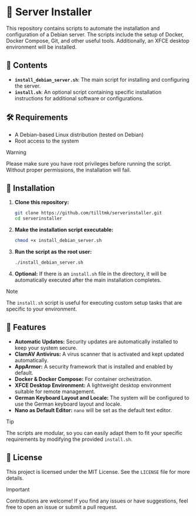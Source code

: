 # 🚀 Server Installer

This repository contains scripts to automate the installation and configuration of a Debian server. The scripts include the setup of Docker, Docker Compose, Git, and other useful tools. Additionally, an XFCE desktop environment will be installed.

## 📂 Contents

- **`install_debian_server.sh`**: The main script for installing and configuring the server.
- **`install.sh`**: An optional script containing specific installation instructions for additional software or configurations.

## 🛠️ Requirements

- A Debian-based Linux distribution (tested on Debian)
- Root access to the system

> [!WARNING]   
> Please make sure you have root privileges before running the script. Without proper permissions, the installation will fail.

## 🚀 Installation

1. **Clone this repository:**
   ```bash
   git clone https://github.com/tilltmk/serverinstaller.git
   cd serverinstaller
   ```

2. **Make the installation script executable:**
   ```bash
   chmod +x install_debian_server.sh
   ```

3. **Run the script as the root user:**
   ```bash
   ./install_debian_server.sh
   ```

4. **Optional:** If there is an `install.sh` file in the directory, it will be automatically executed after the main installation completes.

> [!NOTE]  
> The `install.sh` script is useful for executing custom setup tasks that are specific to your environment.

## 🌟 Features

- **Automatic Updates:** Security updates are automatically installed to keep your system secure.
- **ClamAV Antivirus:** A virus scanner that is activated and kept updated automatically.
- **AppArmor:** A security framework that is installed and enabled by default.
- **Docker & Docker Compose:** For container orchestration.
- **XFCE Desktop Environment:** A lightweight desktop environment suitable for remote management.
- **German Keyboard Layout and Locale:** The system will be configured to use the German keyboard layout and locale.
- **Nano as Default Editor:** `nano` will be set as the default text editor.

> [!TIP]  
> The scripts are modular, so you can easily adapt them to fit your specific requirements by modifying the provided `install.sh`.

## 📜 License

This project is licensed under the MIT License. See the `LICENSE` file for more details.

> [!IMPORTANT]  
> Contributions are welcome! If you find any issues or have suggestions, feel free to open an issue or submit a pull request.

